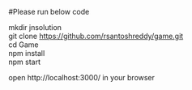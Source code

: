 #Please run below code

mkdir jnsolution <br/>
git clone https://github.com/rsantoshreddy/game.git<br/>
cd Game<br/>
npm install<br/>
npm start<br/>


open http://localhost:3000/ in your browser
